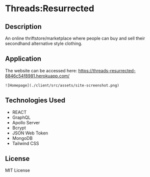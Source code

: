 # Threads:Resurrected

## Description

An online thriftstore/marketplace where people can buy and sell their secondhand alternative style clothing. 

## Application

The website can be accessed here: https://threads-resurrected-8846c54f8981.herokuapp.com/ 

    ![Homepage](./client/src/assets/site-screenshot.png)


## Technologies Used

- REACT
- GraphQL
- Apollo Server
- Bcrypt
- JSON Web Token
- MongoDB
- Tailwind CSS

## License

MIT License

